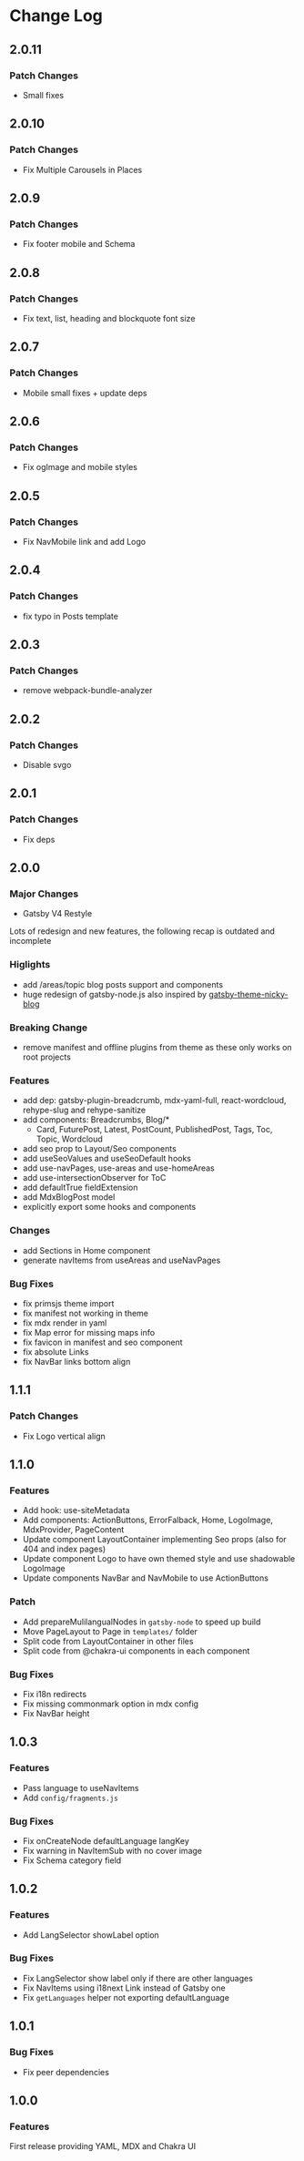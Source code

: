 # Change Log

## 2.0.11

### Patch Changes

- Small fixes

## 2.0.10

### Patch Changes

- Fix Multiple Carousels in Places

## 2.0.9

### Patch Changes

- Fix footer mobile and Schema

## 2.0.8

### Patch Changes

- Fix text, list, heading and blockquote font size

## 2.0.7

### Patch Changes

- Mobile small fixes + update deps

## 2.0.6

### Patch Changes

- Fix ogImage and mobile styles

## 2.0.5

### Patch Changes

- Fix NavMobile link and add Logo

## 2.0.4

### Patch Changes

- fix typo in Posts template

## 2.0.3

### Patch Changes

- remove webpack-bundle-analyzer

## 2.0.2

### Patch Changes

- Disable svgo

## 2.0.1

### Patch Changes

- Fix deps

## 2.0.0

### Major Changes

- Gatsby V4 Restyle

Lots of redesign and new features, the following recap is outdated and incomplete

### Higlights

- add /areas/topic blog posts support and components
- huge redesign of gatsby-node.js also inspired by [gatsby-theme-nicky-blog](https://github.com/NickyMeuleman/gatsby-theme-nicky-blog)

### Breaking Change

- remove manifest and offline plugins from theme as these only works on root projects

### Features

- add dep: gatsby-plugin-breadcrumb, mdx-yaml-full, react-wordcloud, rehype-slug and rehype-sanitize
- add components: Breadcrumbs, Blog/\*
  - Card, FuturePost, Latest, PostCount, PublishedPost,
    Tags, Toc, Topic, Wordcloud
- add seo prop to Layout/Seo components
- add useSeoValues and useSeoDefault hooks
- add use-navPages, use-areas and use-homeAreas
- add use-intersectionObserver for ToC
- add defaultTrue fieldExtension
- add MdxBlogPost model
- explicitly export some hooks and components

### Changes

- add Sections in Home component
- generate navItems from useAreas and useNavPages

### Bug Fixes

- fix primsjs theme import
- fix manifest not working in theme
- fix mdx render in yaml
- fix Map error for missing maps info
- fix favicon in manifest and seo component
- fix absolute Links
- fix NavBar links bottom align

## 1.1.1

### Patch Changes

- Fix Logo vertical align

## 1.1.0

### Features

- Add hook: use-siteMetadata
- Add components: ActionButtons, ErrorFalback, Home, LogoImage, MdxProvider, PageContent
- Update component LayoutContainer implementing Seo props (also for 404 and index pages)
- Update component Logo to have own themed style and use shadowable LogoImage
- Update components NavBar and NavMobile to use ActionButtons

### Patch

- Add prepareMulilangualNodes in `gatsby-node` to speed up build
- Move PageLayout to Page in `templates/` folder
- Split code from LayoutContainer in other files
- Split code from @chakra-ui components in each component

### Bug Fixes

- Fix i18n redirects
- Fix missing commonmark option in mdx config
- Fix NavBar height

## 1.0.3

### Features

- Pass language to useNavItems
- Add `config/fragments.js`

### Bug Fixes

- Fix onCreateNode defaultLanguage langKey
- Fix warning in NavItemSub with no cover image
- Fix Schema category field

## 1.0.2

### Features

- Add LangSelector showLabel option

### Bug Fixes

- Fix LangSelector show label only if there are other languages
- Fix NavItems using i18next Link instead of Gatsby one
- Fix `getLanguages` helper not exporting defaultLanguage

## 1.0.1

### Bug Fixes

- Fix peer dependencies

## 1.0.0

### Features

First release providing YAML, MDX and Chakra UI
